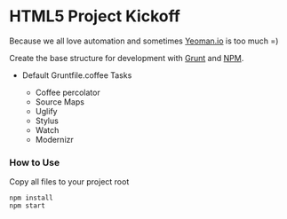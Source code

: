 HTML5 Project Kickoff
================
Because we all love automation and sometimes [Yeoman.io](http://yeoman.io/) is too much =) 

Create the base structure for development with [Grunt](http://gruntjs.com/) and [NPM](http://npmjs.com).

* Default Gruntfile.coffee Tasks

	* Coffee percolator
	* Source Maps
	* Uglify
	* Stylus
	* Watch
	* Modernizr
	

### How to Use

Copy all files to your project root

	npm install
	npm start